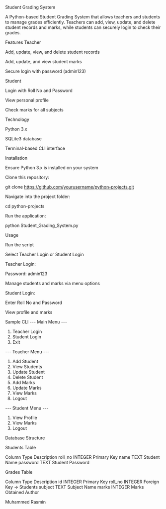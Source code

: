 Student Grading System

A Python-based Student Grading System that allows teachers and students to manage grades efficiently.
Teachers can add, view, update, and delete student records and marks, while students can securely login to check their grades.

Features
Teacher

Add, update, view, and delete student records

Add, update, and view student marks

Secure login with password (admin123)

Student

Login with Roll No and Password

View personal profile

Check marks for all subjects

Technology

Python 3.x

SQLite3 database

Terminal-based CLI interface

Installation

Ensure Python 3.x is installed on your system

Clone this repository:

git clone https://github.com/yourusername/python-projects.git


Navigate into the project folder:

cd python-projects


Run the application:

python Student_Grading_System.py

Usage

Run the script

Select Teacher Login or Student Login

Teacher Login:

Password: admin123

Manage students and marks via menu options

Student Login:

Enter Roll No and Password

View profile and marks

Sample CLI
--- Main Menu ---
1. Teacher Login
2. Student Login
3. Exit

--- Teacher Menu ---
1. Add Student
2. View Students
3. Update Student
4. Delete Student
5. Add Marks
6. Update Marks
7. View Marks
8. Logout

--- Student Menu ---
1. View Profile
2. View Marks
3. Logout

Database Structure

Students Table

Column	Type	Description
roll_no	INTEGER	Primary Key
name	TEXT	Student Name
password	TEXT	Student Password

Grades Table

Column	Type	Description
id	INTEGER	Primary Key
roll_no	INTEGER	Foreign Key → Students
subject	TEXT	Subject Name
marks	INTEGER	Marks Obtained
Author

Muhammed Rasmin
